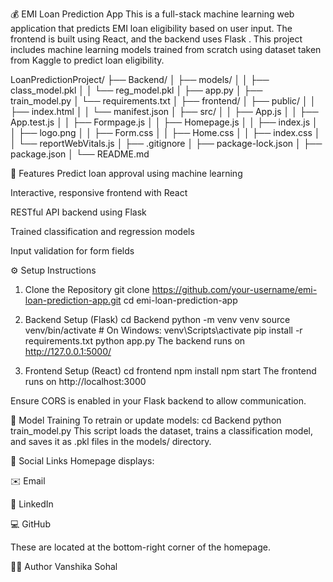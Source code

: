 💰 EMI Loan Prediction App
This is a full-stack machine learning web application that predicts EMI loan eligibility based on user input. 
The frontend is built using React, and the backend uses Flask .
This project includes machine learning models trained from scratch using  dataset taken from Kaggle to predict loan eligibility.

LoanPredictionProject/
├── Backend/
│   ├── models/
│   │   ├── class_model.pkl
│   │   └── reg_model.pkl
│   ├── app.py
│   ├── train_model.py
│   └── requirements.txt
│
├── frontend/
│   ├── public/
│   │   ├── index.html
│   │   └── manifest.json
│   ├── src/
│   │   ├── App.js
│   │   ├── App.test.js
│   │   ├── Formpage.js
│   │   ├── Homepage.js
│   │   ├── index.js
│   │   ├── logo.png
│   │   ├── Form.css
│   │   ├── Home.css
│   │   ├── index.css
│   │   └── reportWebVitals.js
│   ├── .gitignore
│   ├── package-lock.json
│   ├── package.json
│   └── README.md

🚀 Features
Predict loan approval using machine learning

Interactive, responsive frontend with React

RESTful API backend using Flask

Trained classification and regression models

Input validation for form fields


⚙️ Setup Instructions

1. Clone the Repository
git clone https://github.com/your-username/emi-loan-prediction-app.git
cd emi-loan-prediction-app

2. Backend Setup (Flask)
cd Backend
python -m venv venv
source venv/bin/activate      # On Windows: venv\Scripts\activate
pip install -r requirements.txt
python app.py
The backend runs on http://127.0.0.1:5000/

3. Frontend Setup (React)
cd frontend
npm install
npm start
The frontend runs on http://localhost:3000

Ensure CORS is enabled in your Flask backend to allow communication.

🧠 Model Training
To retrain or update models:
cd Backend
python train_model.py
This script loads the dataset, trains a classification model, and saves it as .pkl files in the models/ directory.

🔗 Social Links
Homepage displays:

✉️ Email

💼 LinkedIn

💻 GitHub

These are located at the bottom-right corner of the homepage.


🙋‍♀️ Author
Vanshika Sohal